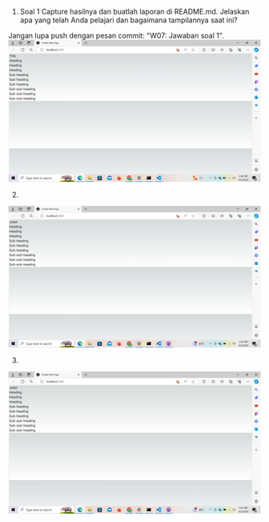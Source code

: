 1. Soal 1
Capture hasilnya dan buatlah laporan di README.md. Jelaskan apa yang telah Anda pelajari dan bagaimana tampilannya saat ini?

Jangan lupa push dengan pesan commit: "W07: Jawaban soal 1".
![alt text](Praktikum1.png)

2. 

![alt text](Praktikum2.png)

3. 
![alt text](Praktikum3.png)


